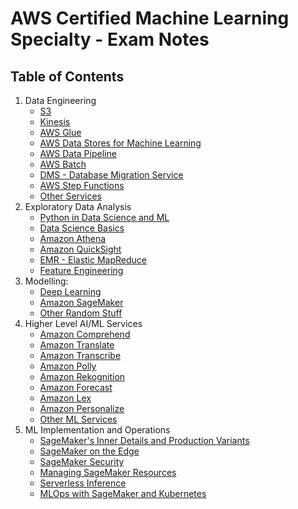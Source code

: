 # AWS Certified Machine Learning Specialty - Exam Notes

## Table of Contents

1. Data Engineering
    - [S3](01-data-engineering/s3.md)
    - [Kinesis](01-data-engineering/kinesis.md)
    - [AWS Glue](01-data-engineering/glue.md)
    - [AWS Data Stores for Machine Learning](01-data-engineering/data-stores.md)
    - [AWS Data Pipeline](01-data-engineering/data-pipeline.md)
    - [AWS Batch](01-data-engineering/aws-batch.md)
    - [DMS - Database Migration Service](01-data-engineering/dms.md)
    - [AWS Step Functions](01-data-engineering/step-functions.md)
    - [Other Services](01-data-engineering/other-services.md)
2. Exploratory Data Analysis
    - [Python in Data Science and ML](02-exploratory-data-analysis/python-in-data-science-and-lm.md)
    - [Data Science Basics](02-exploratory-data-analysis/data-science-basics.md)
    - [Amazon Athena](02-exploratory-data-analysis/athena.md)
    - [Amazon QuickSight](02-exploratory-data-analysis/quicksight.md)
    - [EMR - Elastic MapReduce](02-exploratory-data-analysis/emr.md)
    - [Feature Engineering](02-exploratory-data-analysis/feature-engineering.md)
3. Modelling:
    - [Deep Learning](03-modelling/deep-learning.md)
    - [Amazon SageMaker](03-modelling/sagemaker.md)
    - [Other Random Stuff](03-modelling/other.md)
4. Higher Level AI/ML Services
    - [Amazon Comprehend](04-higher-level-ai-ml-services/amazon-comprehend.md)
    - [Amazon Translate](04-higher-level-ai-ml-services/amazon-translate.md)
    - [Amazon Transcribe](04-higher-level-ai-ml-services/amazon-transcribe.md)
    - [Amazon Polly](04-higher-level-ai-ml-services/amazon-polly.md)
    - [Amazon Rekognition](04-higher-level-ai-ml-services/amazon-rekognition.md)
    - [Amazon Forecast](04-higher-level-ai-ml-services/amazon-forecast.md)
    - [Amazon Lex](04-higher-level-ai-ml-services/amazon-lex.md)
    - [Amazon Personalize](04-higher-level-ai-ml-services/amazon-personalize.md)
    - [Other ML Services](04-higher-level-ai-ml-services/other-ml-services.md)
5. ML Implementation and Operations
    - [SageMaker's Inner Details and Production Variants](05-operations/sagemaker-inner-details.md)
    - [SageMaker on the Edge](05-operations/sagemaker-on-the-edge.md)
    - [SageMaker Security](05-operations/sagemaker-security.md)
    - [Managing SageMaker Resources](05-operations/sagemaker-resources.md)
    - [Serverless Inference](05-operations/serverless-inference.md)
    - [MLOps with SageMaker and Kubernetes](05-operations/mlops-with-sagemaker-and-k8s.md)